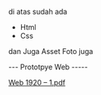 di atas sudah ada 
- Html
- Css

dan Juga Asset Foto juga

--- Prototpye Web -----

[Web 1920 – 1.pdf](https://github.com/Marineux/Rocket/files/7051557/Web.1920.1.pdf)

